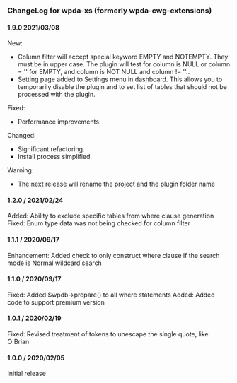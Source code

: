 ### ChangeLog for  wpda-xs (formerly wpda-cwg-extensions)

#### 1.9.0 2021/03/08
New: 
- Column filter will accept special keyword EMPTY and NOTEMPTY. They must be in upper case. 
      The plugin will test for column is NULL or column = '' for EMPTY, and column is NOT NULL and column != ''..
- Setting page added to Settings menu in dashboard. This allows you to temporarily disable the plugin and to set list of tables that should not be processed with the plugin.

Fixed: 
- Performance improvements.

Changed:
- Significant refactoring.
- Install process simplified.

Warning:
- The next release will rename the project and the plugin folder name
  
#### 1.2.0 / 2021/02/24
Added: Ability to exclude specific tables from where clause generation
Fixed: Enum type data was not being checked for column filter
#### 1.1.1 / 2020/09/17

Enhancement: Added check to only construct where clause if the search mode is Normal wildcard search

#### 1.1.0 / 2020/09/17

Fixed: Added $wpdb->prepare() to all where statements
Added: Added code to support premium version  

#### 1.0.1 / 2020/02/19

Fixed: Revised treatment of tokens to unescape the single quote, like O'Brian

#### 1.0.0 / 2020/02/05

Initial release
